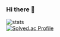 ### Hi there 👋

![stats](https://github-readme-stats-git-masterrstaa-rickstaa.vercel.app/api?username=kyw0112&&show_icons=true&theme=dark)
<br/>
[![Solved.ac Profile](http://mazassumnida.wtf/api/v2/generate_badge?boj=po_co)](https://solved.ac/po_co/)


<!--
**kyw0112/kyw0112** is a ✨ _special_ ✨ repository because its `README.md` (this file) appears on your GitHub profile.

Here are some ideas to get you started:

- 🔭 I’m currently working on ...
- 🌱 I’m currently learning ...
- 👯 I’m looking to collaborate on ...
- 🤔 I’m looking for help with ...
- 💬 Ask me about ...
- 📫 How to reach me: ...
- 😄 Pronouns: ...
- ⚡ Fun fact: ...
-->
